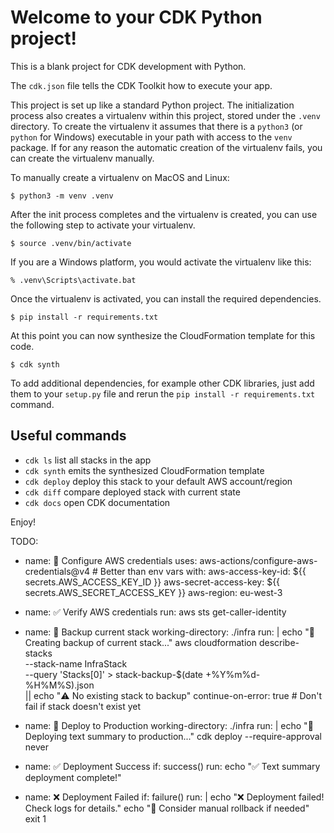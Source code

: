 
# Welcome to your CDK Python project!

This is a blank project for CDK development with Python.

The `cdk.json` file tells the CDK Toolkit how to execute your app.

This project is set up like a standard Python project.  The initialization
process also creates a virtualenv within this project, stored under the `.venv`
directory.  To create the virtualenv it assumes that there is a `python3`
(or `python` for Windows) executable in your path with access to the `venv`
package. If for any reason the automatic creation of the virtualenv fails,
you can create the virtualenv manually.

To manually create a virtualenv on MacOS and Linux:

```
$ python3 -m venv .venv
```

After the init process completes and the virtualenv is created, you can use the following
step to activate your virtualenv.

```
$ source .venv/bin/activate
```

If you are a Windows platform, you would activate the virtualenv like this:

```
% .venv\Scripts\activate.bat
```

Once the virtualenv is activated, you can install the required dependencies.

```
$ pip install -r requirements.txt
```

At this point you can now synthesize the CloudFormation template for this code.

```
$ cdk synth
```

To add additional dependencies, for example other CDK libraries, just add
them to your `setup.py` file and rerun the `pip install -r requirements.txt`
command.

## Useful commands

 * `cdk ls`          list all stacks in the app
 * `cdk synth`       emits the synthesized CloudFormation template
 * `cdk deploy`      deploy this stack to your default AWS account/region
 * `cdk diff`        compare deployed stack with current state
 * `cdk docs`        open CDK documentation

Enjoy!




TODO:
- name: 🔐 Configure AWS credentials
      uses: aws-actions/configure-aws-credentials@v4  # Better than env vars
      with:
        aws-access-key-id: ${{ secrets.AWS_ACCESS_KEY_ID }}
        aws-secret-access-key: ${{ secrets.AWS_SECRET_ACCESS_KEY }}
        aws-region: eu-west-3

- name: ✅ Verify AWS credentials
      run: aws sts get-caller-identity


- name: 💾 Backup current stack
      working-directory: ./infra
      run: |
        echo "💾 Creating backup of current stack..."
        aws cloudformation describe-stacks \
          --stack-name InfraStack \
          --query 'Stacks[0]' > stack-backup-$(date +%Y%m%d-%H%M%S).json \
          || echo "⚠️ No existing stack to backup"
      continue-on-error: true  # Don't fail if stack doesn't exist yet

        
- name: 🚀 Deploy to Production
    working-directory: ./infra
    run: |
    echo "🚀 Deploying text summary to production..."
    cdk deploy --require-approval never
    
- name: ✅ Deployment Success
    if: success()
    run: echo "✅ Text summary deployment complete!"
    
- name: ❌ Deployment Failed
    if: failure()
    run: |
    echo "❌ Deployment failed! Check logs for details."
    echo "🔄 Consider manual rollback if needed"
    exit 1